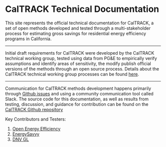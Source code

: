 # CalTRACK Technical Documentation

This site represents the official technical documentation for CalTRACK, a set of open methods developed and tested through a multi-stakeholder process for estimating gross savings for residential energy efficiency programs in California.

-----

Initial draft requirements for CalTRACK were developed by the CalTRACK technical working group, tested using data from PG&E to empirically verify assumptions and identify areas of sensitivity, the modify publish official versions of the methods through an open source process. Details about the CalTRACK technical working group processes can be found [here](http://www.caltrack.org/methods-dev-process.html).

----

Communication for CalTRACK methods development happens primarily through [Github issues](https://github.com/impactlab/caltrack/issues) and using a community communication tool called Slack. The source code for this documentation, as well as results from testing, discussion, and guidance for contribution can be found on the [CalTRACK Github repository](https://github.com/impactlab/caltrack)

Key Contributors and Testers:

1. [Open Energy Efficiency](http://openeemeter.org)
2. [EnergySavvy](http://www.energysavvy.com)
3. [DNV GL](http://www.dnvgl.com)
